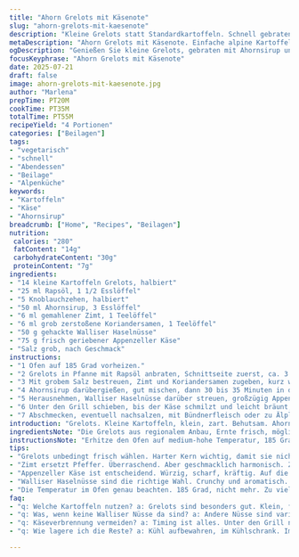 ```yaml
---
title: "Ahorn Grelots mit Käsenote"
slug: "ahorn-grelots-mit-kaesenote"
description: "Kleine Grelots statt Standardkartoffeln. Schnell gebraten mit Berner Rahm, getauscht Pacanes gegen gehackte Walliser Nüsse. Appenzeller drüber, dann ab in den Ofen. Knoblauch darf nicht fehlen. Koriandersamen grob mahlen, Süße vom Ahorn reduziert. Unterm Grill kurz gratiniert. Zimt ersetzt Pfeffer. Knusprig, nussig, mit einer Prise Alpenwürze. Passt auch zu geselchtem Bündner Fleisch oder kräftigem Alpkäse."
metaDescription: "Ahorn Grelots mit Käsenote. Einfache alpine Kartoffelbeilage mit Walliser Nüssen und würzigem Appenzeller"
ogDescription: "Genießen Sie kleine Grelots, gebraten mit Ahornsirup und Käse. Perfekt zu kräftigen Soßen oder Alpkäse"
focusKeyphrase: "Ahorn Grelots mit Käsenote"
date: 2025-07-21
draft: false
image: ahorn-grelots-mit-kaesenote.jpg
author: "Marlena"
prepTime: PT20M
cookTime: PT35M
totalTime: PT55M
recipeYield: "4 Portionen"
categories: ["Beilagen"]
tags:
- "vegetarisch"
- "schnell"
- "Abendessen"
- "Beilage"
- "Alpenküche"
keywords:
- "Kartoffeln"
- "Käse"
- "Ahornsirup"
breadcrumb: ["Home", "Recipes", "Beilagen"]
nutrition: 
 calories: "280"
 fatContent: "14g"
 carbohydrateContent: "30g"
 proteinContent: "7g"
ingredients:
- "14 kleine Kartoffeln Grelots, halbiert"
- "25 ml Rapsöl, 1 1/2 Esslöffel"
- "5 Knoblauchzehen, halbiert"
- "50 ml Ahornsirup, 3 Esslöffel"
- "6 ml gemahlener Zimt, 1 Teelöffel"
- "6 ml grob zerstoßene Koriandersamen, 1 Teelöffel"
- "50 g gehackte Walliser Haselnüsse"
- "75 g frisch geriebener Appenzeller Käse"
- "Salz grob, nach Geschmack"
instructions:
- "1 Ofen auf 185 Grad vorheizen."
- "2 Grelots in Pfanne mit Rapsöl anbraten, Schnittseite zuerst, ca. 3 Minuten, Knoblauch kurz mitdünsten."
- "3 Mit grobem Salz bestreuen, Zimt und Koriandersamen zugeben, kurz wenden."
- "4 Ahornsirup darübergießen, gut mischen, dann 30 bis 35 Minuten in den Ofen geben. Zwischendurch wenden."
- "5 Herausnehmen, Walliser Haselnüsse darüber streuen, großzügig Appenzeller Käse verteilen."
- "6 Unter den Grill schieben, bis der Käse schmilzt und leicht bräunt, circa 3-5 Minuten."
- "7 Abschmecken, eventuell nachsalzen, mit Bündnerfleisch oder zu Älpler Makkaroni anbieten."
introduction: "Grelots. Kleine Kartoffeln, klein, zart. Behutsam. Ahornsirup in kleiner Menge – kein Bad, nur glasiert. Appenzeller statt Parmesan, würzig, scharf, Alpenschmiede. Zimt statt Pfeffer. Überraschend. Die volle Vielfalt der Berge auf dem Teller. Nüsse nicht Pekan, sondern Haselnüsse, als Reminiszenz an Walliser Wälder. Öl zurückgenommen, Rapsöl, milder, neutral. Knoblauch roh halbiert, entfaltet. Mischung. Kurz angebraten, dann Ofen, länger, sanft. Die stete Hitze lässt alles verschmelzen. Die Käsekruste unter dem Grill macht Textur. Alles offen, nichts versteckt. Da knackt es, duftet würzig. Die erdigen Aromen, süß, resinös. Das Gebräu einer kleinen Revolution in der Küche der Alpen."
ingredientsNote: "Die Grelots aus regionalem Anbau, Ernte frisch, möglichst festkochend wählen. Rapsöl statt Olivenöl, bewährt in der Tradition, verändert leicht den Geschmack. Walliser Haselnüsse geben Tiefe und Crunch, Pekannüsse wurden ersetzt für lokale Authentizität. Ahornsirup reduziert auf 50 ml, um die Süße zu harmonisieren und nicht zu dominieren. Appenzeller ausgewählt wegen seiner Schärfe und langer Reifedauer, die dem Gericht die alpine Würze verleiht. Zimt ersetzt den schwarzen Pfeffer, überraschend und doch vertraut in der Küche der Alpen. Knoblauch halbiert statt gepresst, milder im Geschmack, entfaltet sich langsam beim Rösten. Salz vorsichtig dosieren, Grelots brauchen nicht viel, der Käse gibt schon Würze."
instructionsNote: "Erhitze den Ofen auf medium-hohe Temperatur, 185 Grad. Die Grelots mit der Schnittfläche zuerst in Rapsöl anbraten, damit sie Farbe und eine leichte Kruste bekommen. Knoblauch halbiert mit in die Pfanne geben, damit er langsam mitröstet ohne zu verbrennen. Salz nur grob, damit es nicht vorzeitig in den Sirup gerät. Zimt grob gemahlen für Aroma, nicht Pulver, damit die Körner sich entfalten. Ahornsirup sorgt für die Karamellisierung – erst nach dem Anbraten dazugeben, damit er nicht verbrennt. Für 30 bis 35 Minuten in den Ofen, dabei gelegentlich wenden, damit es gleichmäßig bräunt. Danach rausnehmen, Walliser Haselnüsse und geriebenen Appenzeller darüber verteilen. Unter den Grill geben, bis der Käse schmilzt und leicht goldbraun wird, 3 bis 5 Minuten. Aufpassen, damit es nicht verbrennt. Abschmecken, eventuell leicht nachsalzen. Essen warm, passt zu kräftigen Fleischgerichten oder saisonalem Wintergemüse."
tips:
- "Grelots unbedingt frisch wählen. Harter Kern wichtig, damit sie nicht zerfallen. Ideal sind die mit festem Fleisch. Rapsöl ist ein Muss. Neutral im Geschmack. Erhitze Öl, aber nicht zu hoch. Knoblauch langsam hinzufügen. So entfaltet er das Aroma, ohne bitter zu werden."
- "Zimt ersetzt Pfeffer. Überraschend. Aber geschmacklich harmonisch. Zimt grob mahlen, für intensiven Geschmack. Ahornsirup nicht übertreiben. 50 ml reichen aus. Für die richtige Süße. Glasiere die Kartoffeln. Karamellisieren im Ofen sorgt für diese Note."
- "Appenzeller Käse ist entscheidend. Würzig, scharf, kräftig. Auf die heiße Mischung geben, damit er gut schmilzt. Unter den Grill schieben, bis goldbraun. Krosse Oberfläche fördert Textur. Dabei aufpassen. Nicht zu lange. Ansonsten verbrennt der Käse."
- "Walliser Haselnüsse sind die richtige Wahl. Crunchy und aromatisch. Alternativen sind schwierig. Wenn keine Haselnüsse. Dann einfach verzichten. Aber der Crunch macht's aus. Passe die Gewürze an Deinen Geschmack an. Manchmal weniger ist mehr."
- "Die Temperatur im Ofen genau beachten. 185 Grad, nicht mehr. Zu viel Hitze sorgt für ungleichmäßige Bräunung. Regelmäßig wenden ist wichtig. Gleichmäßige Hitzeverteilung schafft perfekte Grelots. Das ist der Schlüssel zu diesem Gericht, einfache Zubereitung."
faq:
- "q: Welche Kartoffeln nutzen? a: Grelots sind besonders gut. Klein, fein und einfach im Geschmack. Festkochend ideal. Alternativen sind schwierig. Fingerkartoffeln tun's auch, aber nicht das Gleiche."
- "q: Was, wenn keine Walliser Nüsse da sind? a: Andere Nüsse sind variabel, aber der Geschmack & Crunch fehlen dann. Mandel sind eine Option. Aber nicht weiter als den Charakter unserer Grelots."
- "q: Käseverbrennung vermeiden? a: Timing ist alles. Unter den Grill nur kurz, 3 bis 5 Minuten. Regelmäßig beobachten, damit nichts verbrennt. Zu viel Hitze macht das Gericht kaputt."
- "q: Wie lagere ich die Reste? a: Kühl aufbewahren, im Kühlschrank. Im Luftdichten Behälter. Auch über Nacht, aber aufbrauchen zeitnah. Die Festigkeit der Kartoffeln bleibt nicht erhalten."

---
```

